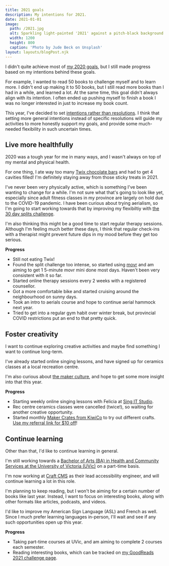 ```yaml
---
title: 2021 goals
description: My intentions for 2021.
date: 2021-01-01
image:
  path: /2021.jpg
  alt: Sparkling light-painted '2021' against a pitch-black background.
  width: 1200
  height: 800
  caption: 'Photo by Jude Beck on Unsplash'
layout: layouts/blogPost.njk
---
```


I didn't quite achieve most of [my 2020 goals](/blog/2020-goals), but I still made progress based on my intentions behind these goals.

For example, I wanted to read 50 books to challenge myself and to learn more. I didn't end up making it to 50 books, but I still read more books than I had in a while, and learned a lot. At the same time, this goal didn't always align with its intention. I often ended up pushing myself to finish a book I was no longer interested in just to increase my book count.

This year, I've decided to set [intentions rather than resolutions](https://www.psychologytoday.com/us/blog/the-empowerment-diary/201501/ditch-resolutions-make-intentions-instead). I think that setting more general intentions instead of specific resolutions will guide my activities to more honestly support my goals, and provide some much-needed flexibility in such uncertain times.

## Live more healthfully

2020 was a tough year for me in many ways, and I wasn't always on top of my mental and physical health.

For one thing, I ate way too many [Twix chocolate bars](https://en.wikipedia.org/wiki/Twix) and had to get 4 cavities filled! I'm definitely staying away from those sticky treats in 2021.

I've never been very physically active, which is something I've been wanting to change for a while. I'm not sure what that's going to look like yet, especially since adult fitness classes in my province are largely on hold due to the COVID-19 pandemic. I have been curious about trying aerialism, so I'm going to start working towards that by improving my flexibiltiy with [the 30 day splits challenge](https://www.blogilates.com/30-days-30-stretches-to-splits-journeytosplits/).

I'm also thinking this might be a good time to start regular therapy sessions. Although I'm feeling much better these days, I think that regular check-ins with a therapist might prevent future dips in my mood before they get too serious.

**Progress**
- Still not eating Twix!
- Found the split challenge too intense, so started using [movr](https://movewithmovr.com/) and am aiming to get 1 5-minute movr mini done most days. Haven't been very consistent with it so far.
- Started online therapy sessions every 2 weeks with a registered counsellor.
- Got a more comfortable bike and started cruising around the neighbourhood on sunny days.
- Took an intro to aerials course and hope to continue aerial hammock next year.
- Tried to get into a regular gym habit over winter break, but provincial COVID restrictions put an end to that pretty quick.

## Foster creativity

I want to continue exploring creative activities and maybe find something I want to continue long-term.

I've already started online singing lessons, and have signed up for ceramics classes at a local recreation centre.

I'm also curious about [the maker culture](https://en.wikipedia.org/wiki/Maker_culture), and hope to get some more insight into that this year.

**Progress**
- Starting weekly online singing lessons with Felicia at [Sing IT Studio](https://www.singitstudio.com/).
- Rec centre ceramics classes were cancelled (twice!), so waiting for another creative opportunity.
- Started monthly [Maker Crates from KiwiCo](https://www.kiwico.com/maker) to try out different crafts. [Use my referral link for $10 off](https://www.kiwico.com/refer?i=MatsukoF)!

## Continue learning

Other than that, I'd like to continue learning in general.

I'm still working towards a [Bachelor of Arts (BA) in Health and Community Services at the University of Victoria (UVic)](https://www.uvic.ca/hsd/publichealthsocialpolicy/future-students/undergraduate/program/index.php) on a part-time basis.

I'm now working at [Craft CMS](https://craftcms.com/) as their lead accessibility engineer, and will continue learning a lot in this role.

I'm planning to keep reading, but I won't be aiming for a certain number of books like last year. Instead, I want to focus on interesting books, along with other formats like articles, podcasts, and videos.

I'd like to improve my American Sign Language (ASL) and French as well. Since I much prefer learning languages in-person, I'll wait and see if any such opportunities open up this year.

**Progress**
- Taking part-time courses at UVic, and am aiming to complete 2 courses each semester.
- Reading interesting books, which can be tracked on [my GoodReads 2021 challenge page](https://www.goodreads.com/user_challenges/25662614).
